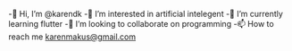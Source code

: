 -👋 Hi, I’m @karendk
-👀 I’m interested in artificial intelegent
-🌱 I’m currently learning flutter
-💞️ I’m looking to collaborate on programming
-📫 How to reach me karenmakus@gmail.com

<!---
karendk/karendk is a ✨ special ✨ repository because its `README.md` (this file) appears on your GitHub profile.
You can click the Preview link to take a look at your changes.
--->

